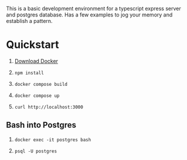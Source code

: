 This is a basic development environment for a typescript express server and postgres database. Has a few examples to jog your memory and establish a pattern.

# Quickstart

1. [Download Docker](https://docs.docker.com/get-started/get-docker/)

2. `npm install`

3. `docker compose build`

4. `docker compose up`

5. `curl http://localhost:3000`

## Bash into Postgres

1. `docker exec -it postgres bash`

2. `psql -U postgres`
